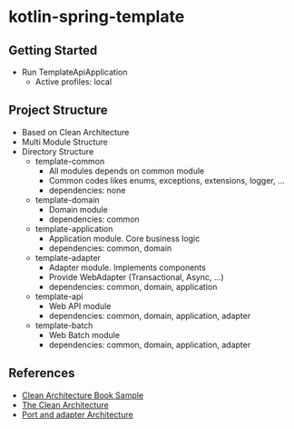 # kotlin-spring-template

## Getting Started

- Run TemplateApiApplication
    - Active profiles: local

## Project Structure

- Based on Clean Architecture
- Multi Module Structure
- Directory Structure
    - template-common
        - All modules depends on common module
        - Common codes likes enums, exceptions, extensions, logger, ...
        - dependencies: none
    - template-domain
        - Domain module
        - dependencies: common
    - template-application
        - Application module. Core business logic
        - dependencies: common, domain
    - template-adapter
        - Adapter module. Implements components
        - Provide WebAdapter (Transactional, Async, ...)
        - dependencies: common, domain, application
    - template-api
        - Web API module
        - dependencies: common, domain, application, adapter
    - template-batch
        - Web Batch module
        - dependencies: common, domain, application, adapter

## References

- [Clean Architecture Book Sample](https://github.com/wikibook/clean-architecture)
- [The Clean Architecture](https://blog.coderifleman.com/2017/12/18/the-clean-architecture/index.html)
- [Port and adapter Architecture](https://engineering.linecorp.com/ko/blog/port-and-adapter-architecture)
